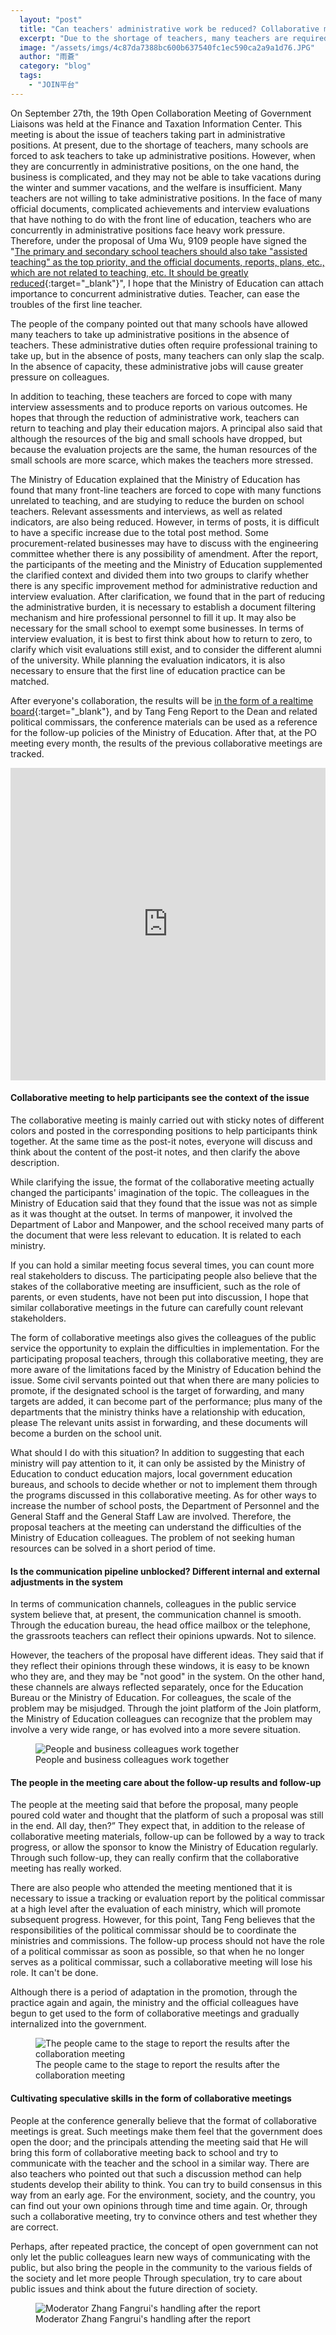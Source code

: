 ```yaml
---
  layout: "post"
  title: "Can teachers' administrative work be reduced? Collaborative meeting to clarify disputes"
  excerpt: "Due to the shortage of teachers, many teachers are required to take up administrative positions. In the face of many official documents, complicated achievements and interview evaluations that have nothing to do with the front line of education, teachers who are concurrently in administrative positions face heavy work pressure. How can a collaborative meeting clarify the issue?"
  image: "/assets/imgs/4c87da7388bc600b637540fc1ec590ca2a9a1d76.JPG"
  author: "雨蒼"
  category: "blog"
  tags: 
    - "JOIN平台"
---
```



On September 27th, the 19th Open Collaboration Meeting of Government Liaisons was held at the Finance and Taxation Information Center. This meeting is about the issue of teachers taking part in administrative positions. At present, due to the shortage of teachers, many schools are forced to ask teachers to take up administrative positions. However, when they are concurrently in administrative positions, on the one hand, the business is complicated, and they may not be able to take vacations during the winter and summer vacations, and the welfare is insufficient. Many teachers are not willing to take administrative positions. In the face of many official documents, complicated achievements and interview evaluations that have nothing to do with the front line of education, teachers who are concurrently in administrative positions face heavy work pressure. Therefore, under the proposal of Uma Wu, 9109 people have signed the &quot;[The primary and secondary school teachers should also take &quot;assisted teaching&quot; as the top priority, and the official documents, reports, plans, etc., which are not related to teaching, etc. It should be greatly reduced](https://join.gov.tw/idea/detail/6090d5bd-45b9-47fb-b5d6-626fc860111a){:target=&quot;_blank&quot;}&quot;, I hope that the Ministry of Education can attach importance to concurrent administrative duties. Teacher, can ease the troubles of the first line teacher. 

The people of the company pointed out that many schools have allowed many teachers to take up administrative positions in the absence of teachers. These administrative duties often require professional training to take up, but in the absence of posts, many teachers can only slap the scalp. In the absence of capacity, these administrative jobs will cause greater pressure on colleagues. 

In addition to teaching, these teachers are forced to cope with many interview assessments and to produce reports on various outcomes. He hopes that through the reduction of administrative work, teachers can return to teaching and play their education majors. A principal also said that although the resources of the big and small schools have dropped, but because the evaluation projects are the same, the human resources of the small schools are more scarce, which makes the teachers more stressed. 

The Ministry of Education explained that the Ministry of Education has found that many front-line teachers are forced to cope with many functions unrelated to teaching, and are studying to reduce the burden on school teachers. Relevant assessments and interviews, as well as related indicators, are also being reduced. However, in terms of posts, it is difficult to have a specific increase due to the total post method. Some procurement-related businesses may have to discuss with the engineering committee whether there is any possibility of amendment. After the report, the participants of the meeting and the Ministry of Education supplemented the clarified context and divided them into two groups to clarify whether there is any specific improvement method for administrative reduction and interview evaluation. After clarification, we found that in the part of reducing the administrative burden, it is necessary to establish a document filtering mechanism and hire professional personnel to fill it up. It may also be necessary for the small school to exempt some businesses. In terms of interview evaluation, it is best to first think about how to return to zero, to clarify which visit evaluations still exist, and to consider the different alumni of the university. While planning the evaluation indicators, it is also necessary to ensure that the first line of education practice can be matched. 

After everyone&#39;s collaboration, the results will be [in the form of a realtime board](https://realtimeboard.com/app/board/o9j_k0msggg=/){:target=&quot;_blank&quot;}, and by Tang Feng Report to the Dean and related political commissars, the conference materials can be used as a reference for the follow-up policies of the Ministry of Education. After that, at the PO meeting every month, the results of the previous collaborative meetings are tracked. 

 <iframe width="100%" height="500" title="Realtimeboard" src="https://realtimeboard.com/app/embed/o9J_k0MSgGg=/?&pres=1" frameborder="0" scrolling="no" allowfullscreen></iframe> 

#### Collaborative meeting to help participants see the context of the issue

The collaborative meeting is mainly carried out with sticky notes of different colors and posted in the corresponding positions to help participants think together. At the same time as the post-it notes, everyone will discuss and think about the content of the post-it notes, and then clarify the above description. 

 While clarifying the issue, the format of the collaborative meeting actually changed the participants&#39; imagination of the topic. The colleagues in the Ministry of Education said that they found that the issue was not as simple as it was thought at the outset. In terms of manpower, it involved the Department of Labor and Manpower, and the school received many parts of the document that were less relevant to education. It is related to each ministry. 

If you can hold a similar meeting focus several times, you can count more real stakeholders to discuss. The participating people also believe that the stakes of the collaborative meeting are insufficient, such as the role of parents, or even students, have not been put into discussion, I hope that similar collaborative meetings in the future can carefully count relevant stakeholders. 

The form of collaborative meetings also gives the colleagues of the public service the opportunity to explain the difficulties in implementation. For the participating proposal teachers, through this collaborative meeting, they are more aware of the limitations faced by the Ministry of Education behind the issue. Some civil servants pointed out that when there are many policies to promote, if the designated school is the target of forwarding, and many targets are added, it can become part of the performance; plus many of the departments that the ministry thinks have a relationship with education, please The relevant units assist in forwarding, and these documents will become a burden on the school unit. 

What should I do with this situation? In addition to suggesting that each ministry will pay attention to it, it can only be assisted by the Ministry of Education to conduct education majors, local government education bureaus, and schools to decide whether or not to implement them through the programs discussed in this collaborative meeting. As for other ways to increase the number of school posts, the Department of Personnel and the General Staff and the General Staff Law are involved. Therefore, the proposal teachers at the meeting can understand the difficulties of the Ministry of Education colleagues. The problem of not seeking human resources can be solved in a short period of time. 

#### Is the communication pipeline unblocked? Different internal and external adjustments in the system

In terms of communication channels, colleagues in the public service system believe that, at present, the communication channel is smooth. Through the education bureau, the head office mailbox or the telephone, the grassroots teachers can reflect their opinions upwards. Not to silence. 

However, the teachers of the proposal have different ideas. They said that if they reflect their opinions through these windows, it is easy to be known who they are, and they may be &quot;not good&quot; in the system. On the other hand, these channels are always reflected separately, once for the Education Bureau or the Ministry of Education. For colleagues, the scale of the problem may be misjudged. Through the joint platform of the Join platform, the Ministry of Education colleagues can recognize that the problem may involve a very wide range, or has evolved into a more severe situation. 

 <figure> 
 <img src="/assets/imgs/5911b18577621d0e9618ff178f7d089f480e56c7.JPG" alt="People and business colleagues work together"> 
 <figcaption> People and business colleagues work together </figcaption> 
 </figure> 

#### The people in the meeting care about the follow-up results and follow-up

The people at the meeting said that before the proposal, many people poured cold water and thought that the platform of such a proposal was still in the end. All day, then?” They expect that, in addition to the release of collaborative meeting materials, follow-up can be followed by a way to track progress, or allow the sponsor to know the Ministry of Education regularly. Through such follow-up, they can really confirm that the collaborative meeting has really worked. 

There are also people who attended the meeting mentioned that it is necessary to issue a tracking or evaluation report by the political commissar at a high level after the evaluation of each ministry, which will promote subsequent progress. However, for this point, Tang Feng believes that the responsibilities of the political commissar should be to coordinate the ministries and commissions. The follow-up process should not have the role of a political commissar as soon as possible, so that when he no longer serves as a political commissar, such a collaborative meeting will lose his role. It can&#39;t be done. 

Although there is a period of adaptation in the promotion, through the practice again and again, the ministry and the official colleagues have begun to get used to the form of collaborative meetings and gradually internalized into the government. 

 <figure> 
 <img src="/assets/imgs/723f00d25fb07b7e1fb87b5eeb24bd8e61adbc33.JPG" alt="The people came to the stage to report the results after the collaboration meeting"> 
 <figcaption> The people came to the stage to report the results after the collaboration meeting </figcaption> 
 </figure> 

#### Cultivating speculative skills in the form of collaborative meetings

People at the conference generally believe that the format of collaborative meetings is great. Such meetings make them feel that the government does open the door; and the principals attending the meeting said that He will bring this form of collaborative meeting back to school and try to communicate with the teacher and the school in a similar way. There are also teachers who pointed out that such a discussion method can help students develop their ability to think. You can try to build consensus in this way from an early age. For the environment, society, and the country, you can find out your own opinions through time and time again. Or, through such a collaborative meeting, try to convince others and test whether they are correct. 

Perhaps, after repeated practice, the concept of open government can not only let the public colleagues learn new ways of communicating with the public, but also bring the people in the community to the various fields of the society and let more people Through speculation, try to care about public issues and think about the future direction of society. 

 <figure> 
 <img src="/assets/imgs/4c87da7388bc600b637540fc1ec590ca2a9a1d76.JPG" alt="Moderator Zhang Fangrui&#39;s handling after the report"> 
 <figcaption> Moderator Zhang Fangrui&#39;s handling after the report </figcaption> 
 </figure> 

